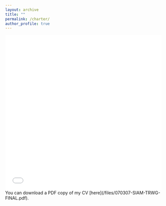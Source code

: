 ```yaml
---
layout: archive
title: ""
permalink: /charter/
author_profile: true
---
```

<iframe src="/files/070307-SIAM-TRWG-FINAL.pdf" width="100%" height="500" frameborder="no" border="0" marginwidth="0" marginheight="0"></iframe> You can download a PDF copy of my CV [here](/files/070307-SIAM-TRWG-FINAL.pdf).
